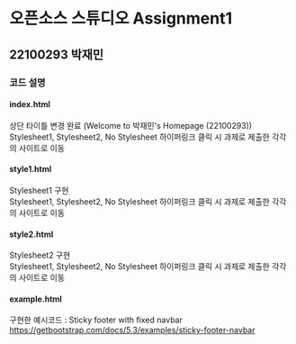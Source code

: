 
# 오픈소스 스튜디오 Assignment1
## 22100293 박재민

### 코드 설명

#### index.html
상단 타이틀 변경 완료 (Welcome to 박재민's Homepage (22100293)) <br>
Stylesheet1, Stylesheet2, No Stylesheet 하이퍼링크 클릭 시 과제로 제출한 각각의 사이트로 이동

#### style1.html
Stylesheet1 구현 <br>
Stylesheet1, Stylesheet2, No Stylesheet 하이퍼링크 클릭 시 과제로 제출한 각각의 사이트로 이동

#### style2.html
Stylesheet2 구현 <br>
Stylesheet1, Stylesheet2, No Stylesheet 하이퍼링크 클릭 시 과제로 제출한 각각의 사이트로 이동

#### example.html
구현한 예시코드 : Sticky footer with fixed navbar <br>
https://getbootstrap.com/docs/5.3/examples/sticky-footer-navbar
